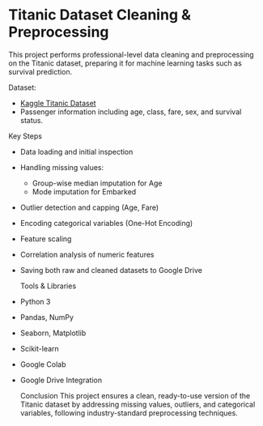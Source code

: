 # Titanic Dataset Cleaning & Preprocessing

This project performs professional-level data cleaning and preprocessing on the Titanic dataset, preparing it for machine learning tasks such as survival prediction.

Dataset:
- [Kaggle Titanic Dataset]([https://www.kaggle.com/datasets/yasserh/titanic-dataset](https://www.kaggle.com/datasets/yasserh/titanic-dataset))
- Passenger information including age, class, fare, sex, and survival status.

Key Steps
- Data loading and initial inspection
- Handling missing values:
  - Group-wise median imputation for Age
  - Mode imputation for Embarked
- Outlier detection and capping (Age, Fare)
- Encoding categorical variables (One-Hot Encoding)
- Feature scaling
- Correlation analysis of numeric features
- Saving both raw and cleaned datasets to Google Drive

  Tools & Libraries
- Python 3
- Pandas, NumPy
- Seaborn, Matplotlib
- Scikit-learn
- Google Colab
- Google Drive Integration

  Conclusion
This project ensures a clean, ready-to-use version of the Titanic dataset by addressing missing values, outliers, and categorical variables, following industry-standard preprocessing techniques.
